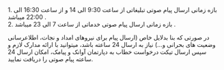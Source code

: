 <p>1. بازه زمانی ارسال پیام صوتی تبلیغاتی از ساعت 9:30 الی 14 و از ساعت 16:30 الی 22:00 میباشد .<br>2. بازه زمانی ارسال پیام صوتی خدماتی از ساعت 7 الی 23 میباشد .</p><p>در صورتی که بنا بدلایل خاص (ارسال پیام برای نیروهای امداد و نجات، اطلاعرسانی وضعیت های بحرانی و...) نیاز به ارسال 24 ساعته باشد، میتوانید با ارائه مدارک لازم و سپس ارسال تیکت درخواست خطاب به دپارتمان آوانک و پیامک، امکان ارسال 24 ساعته پیام صوتی را دریافت نمایید.</p>